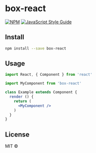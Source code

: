 # box-react

> 

[![NPM](https://img.shields.io/npm/v/box-react.svg)](https://www.npmjs.com/package/box-react) [![JavaScript Style Guide](https://img.shields.io/badge/code_style-standard-brightgreen.svg)](https://standardjs.com)

## Install

```bash
npm install --save box-react
```

## Usage

```jsx
import React, { Component } from 'react'

import MyComponent from 'box-react'

class Example extends Component {
  render () {
    return (
      <MyComponent />
    )
  }
}
```

## License

MIT © [](https://github.com/)
